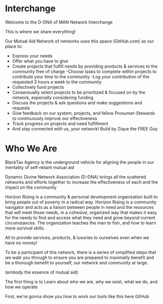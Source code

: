 # Interchange
Welcome to the D-DNA of MAN Network Interchange

This is where we share everything!

Our Mutual Aid Network of networks uses this space (GitHub.com) as our place to: 
- Express your needs
- Offer what you have to give 
- Create projects that fulfill needs by providing products & services to the community free of charge 
-Choose tasks to complete within projects to contribute your time to the community 
-Log your contribution of the requested 3 hours a week to the community 
- Collectively fund projects 
- Consensually select projects to be prioritized & focused on by the network, especially considering funding 
- Discuss the projects & ask questions and make suggestions and requests 
- Give feedback on our system, projects, and fellow Prosumer-Stewards to continuously improve our effectiveness 
- Track progress on projects and need fulfillment 
- And stay connected with us, your network!
Build by Zique the FREE Guy


# Who We Are

BlackTax Agency is the underground vehicle for aligning the people in our mentality of self-reliant mutual aid

Dynamic Divine Network Association (D-DNA) brings all the scattered networks and efforts together to increase the effectiveness of each and the impact on the community

Horizon Rising is a community & personal development organization built to bring people out of poverty in a radical way.
Horizon Rising is a community navigator and acts as a liaison between people in need and the resources that will meet those needs, in a cohesive, organized way that makes it easy for the needy to find and access what they need and grow beyond current circumstances. The organization teaches the man to fish, and how to learn more survival skills.

All to provide services, products, & luxuries to ourselves even when we have no money!


To be a participant of this network, there is a series of simplified steps that we walk you through to ensure you are prepared to maximally benefit and be a thorough benefit to yourself, our network and community at large.

(embody the essence of mutual aid)

The first thing is to Learn about who we are, why we exist, what we do, and how we operate

First, we're gonna show you how to work our tools like this here GitHub

